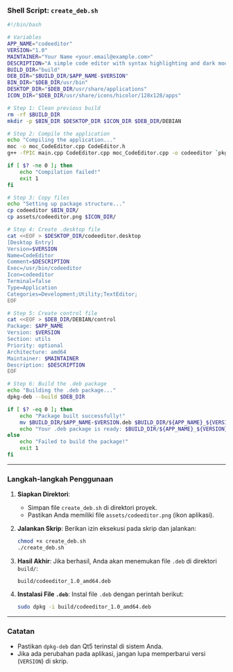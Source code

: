 ### **Shell Script: `create_deb.sh`**
```bash
#!/bin/bash

# Variables
APP_NAME="codeeditor"
VERSION="1.0"
MAINTAINER="Your Name <your.email@example.com>"
DESCRIPTION="A simple code editor with syntax highlighting and dark mode."
BUILD_DIR="build"
DEB_DIR="$BUILD_DIR/$APP_NAME-$VERSION"
BIN_DIR="$DEB_DIR/usr/bin"
DESKTOP_DIR="$DEB_DIR/usr/share/applications"
ICON_DIR="$DEB_DIR/usr/share/icons/hicolor/128x128/apps"

# Step 1: Clean previous build
rm -rf $BUILD_DIR
mkdir -p $BIN_DIR $DESKTOP_DIR $ICON_DIR $DEB_DIR/DEBIAN

# Step 2: Compile the application
echo "Compiling the application..."
moc -o moc_CodeEditor.cpp CodeEditor.h
g++ -fPIC main.cpp CodeEditor.cpp moc_CodeEditor.cpp -o codeeditor `pkg-config --cflags --libs Qt5Widgets`

if [ $? -ne 0 ]; then
    echo "Compilation failed!"
    exit 1
fi

# Step 3: Copy files
echo "Setting up package structure..."
cp codeeditor $BIN_DIR/
cp assets/codeeditor.png $ICON_DIR/

# Step 4: Create .desktop file
cat <<EOF > $DESKTOP_DIR/codeeditor.desktop
[Desktop Entry]
Version=$VERSION
Name=CodeEditor
Comment=$DESCRIPTION
Exec=/usr/bin/codeeditor
Icon=codeeditor
Terminal=false
Type=Application
Categories=Development;Utility;TextEditor;
EOF

# Step 5: Create control file
cat <<EOF > $DEB_DIR/DEBIAN/control
Package: $APP_NAME
Version: $VERSION
Section: utils
Priority: optional
Architecture: amd64
Maintainer: $MAINTAINER
Description: $DESCRIPTION
EOF

# Step 6: Build the .deb package
echo "Building the .deb package..."
dpkg-deb --build $DEB_DIR

if [ $? -eq 0 ]; then
    echo "Package built successfully!"
    mv $BUILD_DIR/$APP_NAME-$VERSION.deb $BUILD_DIR/${APP_NAME}_${VERSION}_amd64.deb
    echo "Your .deb package is ready: $BUILD_DIR/${APP_NAME}_${VERSION}_amd64.deb"
else
    echo "Failed to build the package!"
    exit 1
fi
```

---

### **Langkah-langkah Penggunaan**
1. **Siapkan Direktori**:
   - Simpan file `create_deb.sh` di direktori proyek.
   - Pastikan Anda memiliki file `assets/codeeditor.png` (ikon aplikasi).

2. **Jalankan Skrip**:
   Berikan izin eksekusi pada skrip dan jalankan:
   ```bash
   chmod +x create_deb.sh
   ./create_deb.sh
   ```

3. **Hasil Akhir**:
   Jika berhasil, Anda akan menemukan file `.deb` di direktori `build/`:
   ```
   build/codeeditor_1.0_amd64.deb
   ```

4. **Instalasi File `.deb`**:
   Instal file `.deb` dengan perintah berikut:
   ```bash
   sudo dpkg -i build/codeeditor_1.0_amd64.deb
   ```

---

### **Catatan**
- Pastikan `dpkg-deb` dan Qt5 terinstal di sistem Anda.
- Jika ada perubahan pada aplikasi, jangan lupa memperbarui versi (`VERSION`) di skrip.

